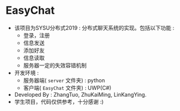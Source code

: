 # EasyChat
- 该项目为SYSU分布式2019 : 分布式聊天系统的实现。包括以下功能 :
  - 登录，注册
  - 信息发送
  - 添加好友
  - 信息读取
  - 服务器一定的失效容错机制
- 开发环境 :
  - 服务器端( `server` 文件夹) : python
  - 客户端( `EasyChat` 文件夹) : UWP(C#)
- Developed By : ZhangTuo, ZhuKaiMing, LinKangYing.
- 学生项目，代码仅供参考，十分感谢 :)
